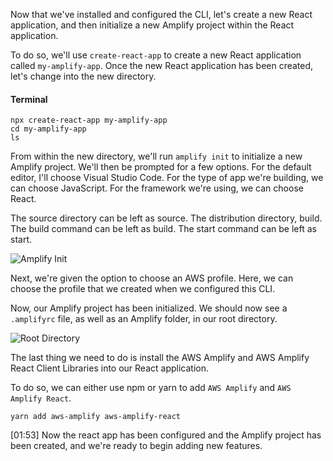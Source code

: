 Now that we've installed and configured the CLI, let's create a new React application, and then initialize a new Amplify project within the React application.

To do so, we'll use `create-react-app` to create a new React application called `my-amplify-app`. Once the new React application has been created, let's change into the new directory.

#### Terminal 
```
npx create-react-app my-amplify-app
cd my-amplify-app
ls
```

From within the new directory, we'll run `amplify init` to initialize a new Amplify project. We'll then be prompted for a few options. For the default editor, I'll choose Visual Studio Code. For the type of app we're building, we can choose JavaScript. For the framework we're using, we can choose React.

The source directory can be left as source. The distribution directory, build. The build command can be left as build. The start command can be left as start.

![Amplify Init](https://res.cloudinary.com/dg3gyk0gu/image/upload/v1549391503/transcript-images/react-native-create-configure-an-aws-amplify-project-with-a-react-application-amplify-init.jpg)

Next, we're given the option to choose an AWS profile. Here, we can choose the profile that we created when we configured this CLI.

Now, our Amplify project has been initialized. We should now see a `.amplifyrc` file, as well as an Amplify folder, in our root directory.

![Root Directory](https://res.cloudinary.com/dg3gyk0gu/image/upload/v1549391501/transcript-images/react-native-create-configure-an-aws-amplify-project-with-a-react-application-root-directory-files.jpg)

The last thing we need to do is install the AWS Amplify and AWS Amplify React Client Libraries into our React application.

To do so, we can either use npm or yarn to add `AWS Amplify` and `AWS Amplify React`.

```
yarn add aws-amplify aws-amplify-react
```

[01:53] Now the react app has been configured and the Amplify project has been created, and we're ready to begin adding new features.
